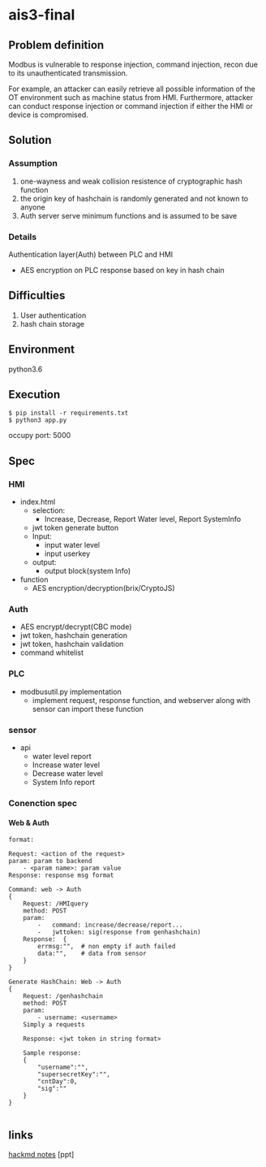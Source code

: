 # ais3-final

## Problem definition

Modbus is vulnerable to response injection, command injection, recon due to its unauthenticated transmission.

For example, an attacker can easily retrieve all possible information of the OT environment such as machine status from HMI. Furthermore, attacker can conduct response injection or command injection if either the HMI or device is compromised.

## Solution

### Assumption

1. one-wayness and weak collision resistence of cryptographic hash function
2. the origin key of hashchain is randomly generated and not known to anyone
3. Auth server serve minimum functions and is assumed to be save

### Details

Authentication layer(Auth) between PLC and HMI

- AES encryption on PLC response based on key in hash chain

## Difficulties

1. User authentication
2. hash chain storage

## Environment

python3.6

## Execution

```
$ pip install -r requirements.txt
$ python3 app.py
```
occupy port: 5000

## Spec

### HMI

- index.html
	- selection: 
		- Increase, Decrease, Report Water level, Report SystemInfo
	- jwt token generate button
	- Input:
		- input water level
		- input userkey
	- output:
		- output block(system Info)
- function
	- AES encryption/decryption(brix/CryptoJS)

### Auth

- AES encrypt/decrypt(CBC mode)
- jwt token, hashchain generation
- jwt token, hashchain validation
- command whitelist

### PLC

- modbusutil.py implementation
	- implement request, response function, and webserver along with sensor can import these function

### sensor

- api
	- water level report
	- Increase water level
	- Decrease water level
	- System Info report

### Conenction spec

#### Web & Auth

```
format:

Request: <action of the request>
param: param to backend
	- <param name>: param value
Response: response msg format

Command: web -> Auth
{
	Request: /HMIquery
	method: POST
	param:
		-	command: increase/decrease/report...
		-	jwttoken: sig(response from genhashchain)
	Response:  {
		errmsg:"",	# non empty if auth failed
		data:"",	# data from sensor
	}
}

Generate HashChain: Web -> Auth
{
	Request: /genhashchain
	method: POST
	param:
		- username: <username>
	Simply a requests

	Response: <jwt token in string format>

	Sample response:
	{
		"username":"",
		"supersecretKey":"",
		"cntDay":0,
		"sig":""
	}
}


```

## links

[hackmd notes](https://hackmd.io/d_7YG7d2Tl6sjiXiLwNESQ)
[ppt]
